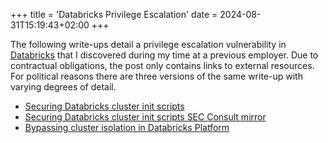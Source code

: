 +++
title = 'Databricks Privilege Escalation'
date = 2024-08-31T15:19:43+02:00
+++

The following write-ups detail a privilege escalation vulnerability in [Databricks](https://www.databricks.com/) that I discovered during my time at a previous employer. Due to contractual obligations, the post only contains links to external resources. For political reasons there are three versions of the same write-up with varying degrees of detail.


- [Securing Databricks cluster init scripts](https://www.databricks.com/blog/securing-databricks-cluster-init-scripts)
- [Securing Databricks cluster init scripts SEC Consult mirror](https://sec-consult.com/blog/detail/securing-databricks-cluster-init-scripts/)
- [Bypassing cluster isolation in Databricks Platform](https://sec-consult.com/vulnerability-lab/advisory/bypassing-cluster-isolation-in-databricks-platform/)